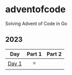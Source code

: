 # adventofcode

Solving Advent of Code in Go

## 2023

|Day|Part 1|Part 2|
|:-:|:----:|:----:|
|[Day 1](2023/day01)|⭐|